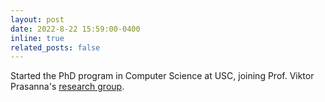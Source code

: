```yaml
---
layout: post
date: 2022-8-22 15:59:00-0400
inline: true
related_posts: false
---
```


Started the PhD program in Computer Science at USC, joining Prof. Viktor Prasanna's [research group](https://sites.usc.edu/prasanna/).
